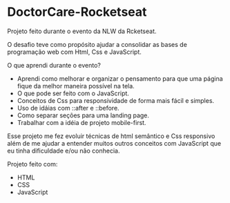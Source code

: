 # DoctorCare-Rocketseat

Projeto feito durante o evento da NLW da Rcketseat.

O desafio teve como propósito ajudar a consolidar as bases de programação web com Html, Css e JavaScript.

O que aprendi durante o evento?
* Aprendi como melhorar e organizar o pensamento para que uma página fique da melhor maneira possível na tela.
* O que pode ser feito com o JavaScript.
* Conceitos de Css para responsividade de forma mais fácil e simples.
* Uso de idáias com ::after e ::before.
* Como separar seções para uma landing page.
* Trabalhar com a idéia de projeto mobile-first.

Esse projeto me fez evoluir técnicas de html semântico e Css responsivo além de me ajudar a entender muitos outros conceitos
com JavaScript que eu tinha dificuldade e/ou não conhecia.

Projeto feito com:
* HTML
* CSS
* JavaScript
